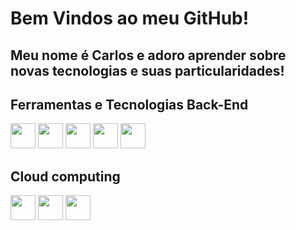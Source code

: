 # Bem Vindos ao meu GitHub!
## Meu nome é Carlos e adoro aprender sobre novas tecnologias e suas particularidades!

## Ferramentas e Tecnologias Back-End

<img src="https://cdn.jsdelivr.net/gh/devicons/devicon@latest/icons/spring/spring-original-wordmark.svg" width="40px" height="40px"/>
<img src="https://cdn.jsdelivr.net/gh/devicons/devicon@latest/icons/mysql/mysql-plain-wordmark.svg" width="40px" height="40px"/>
<img src="https://cdn.jsdelivr.net/gh/devicons/devicon@latest/icons/cakephp/cakephp-original.svg" width="40px" height="40px"/>
<img src="https://cdn.jsdelivr.net/gh/devicons/devicon@latest/icons/rails/rails-plain-wordmark.svg" width="40px" height="40px"/>
<img src="https://cdn.jsdelivr.net/gh/devicons/devicon@latest/icons/dot-net/dot-net-plain.svg" width="40px" height="40px"/>

## Cloud computing

<img src="https://cdn.jsdelivr.net/gh/devicons/devicon@latest/icons/amazonwebservices/amazonwebservices-original-wordmark.svg" width="40px" height="40px"/>
<img src="https://cdn.jsdelivr.net/gh/devicons/devicon@latest/icons/azure/azure-plain.svg" width="40px" height="40px"/>
<img src="https://cdn.jsdelivr.net/gh/devicons/devicon@latest/icons/googlecloud/googlecloud-original.svg" width="40px" height="40px"/>
